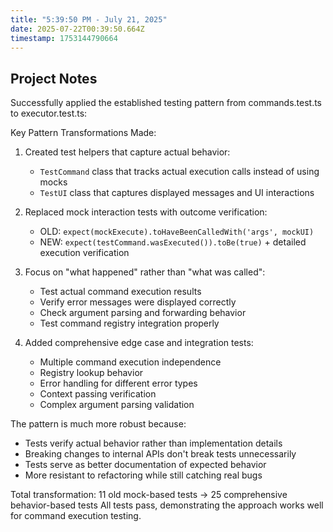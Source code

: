 ```yaml
---
title: "5:39:50 PM - July 21, 2025"
date: 2025-07-22T00:39:50.664Z
timestamp: 1753144790664
---
```


## Project Notes

Successfully applied the established testing pattern from commands.test.ts to executor.test.ts:

Key Pattern Transformations Made:
1. Created test helpers that capture actual behavior:
   - `TestCommand` class that tracks actual execution calls instead of using mocks
   - `TestUI` class that captures displayed messages and UI interactions
   
2. Replaced mock interaction tests with outcome verification:
   - OLD: `expect(mockExecute).toHaveBeenCalledWith('args', mockUI)`
   - NEW: `expect(testCommand.wasExecuted()).toBe(true)` + detailed execution verification
   
3. Focus on "what happened" rather than "what was called":
   - Test actual command execution results
   - Verify error messages were displayed correctly
   - Check argument parsing and forwarding behavior
   - Test command registry integration properly
   
4. Added comprehensive edge case and integration tests:
   - Multiple command execution independence
   - Registry lookup behavior 
   - Error handling for different error types
   - Context passing verification
   - Complex argument parsing validation

The pattern is much more robust because:
- Tests verify actual behavior rather than implementation details
- Breaking changes to internal APIs don't break tests unnecessarily
- Tests serve as better documentation of expected behavior
- More resistant to refactoring while still catching real bugs

Total transformation: 11 old mock-based tests → 25 comprehensive behavior-based tests
All tests pass, demonstrating the approach works well for command execution testing.
